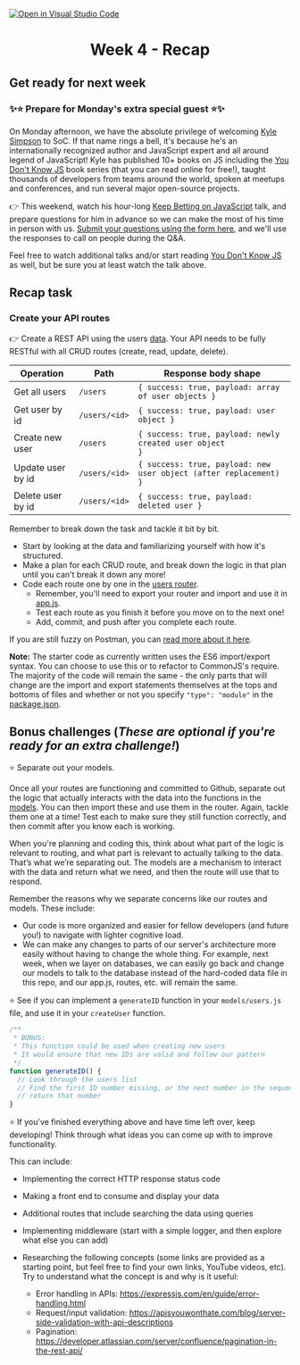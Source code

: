[![Open in Visual Studio Code](https://classroom.github.com/assets/open-in-vscode-c66648af7eb3fe8bc4f294546bfd86ef473780cde1dea487d3c4ff354943c9ae.svg)](https://classroom.github.com/online_ide?assignment_repo_id=7894222&assignment_repo_type=AssignmentRepo)
<h1 align="center">
  Week 4 - Recap
</h1>

## Get ready for next week

### ✨⭐ Prepare for Monday's extra special guest ⭐✨

On Monday afternoon, we have the absolute privilege of welcoming [Kyle Simpson](https://me.getify.com/) to SoC. If that name rings a bell, it's because he's an internationally recognized author and JavaScript expert and all around legend of JavaScript! Kyle has published 10+ books on JS including the [You Don't Know JS](https://github.com/getify/You-Dont-Know-JS) book series (that you can read online for free!), taught thousands of developers from teams around the world, spoken at meetups and conferences, and run several major open-source projects.

👉 This weekend, watch his hour-long [Keep Betting on JavaScript](https://www.youtube.com/watch?v=51QNMy9MlZY) talk, and prepare questions for him in advance so we can make the most of his time in person with us. [Submit your questions using the form here](https://forms.gle/kfa3RmhWJDiMZ4Qp6), and we'll use the responses to call on people during the Q&A.

Feel free to watch additional talks and/or start reading [You Don't Know JS](https://github.com/getify/You-Dont-Know-JS) as well, but be sure you at least watch the talk above.

## Recap task

### Create your API routes

👉 Create a REST API using the users [data](libs/users.js). Your API needs to be fully RESTful with all CRUD routes (create, read, update, delete).

| Operation         | Path          | Response body shape                                                          |
| ----------------- | ------------- | ---------------------------------------------------------------------------- |
| Get all users     | `/users`      | <code>{ success: true, payload: array of user objects } </code>              |
| Get user by id    | `/users/<id>` | <code>{ success: true, payload: user object }</code>                         |
| Create new user   | `/users`      | <code>{ success: true, payload: newly created user object }</code>           |
| Update user by id | `/users/<id>` | <code>{ success: true, payload: new user object (after replacement) }</code> |
| Delete user by id | `/users/<id>` | <code>{ success: true, payload: deleted user } </code>                       |

Remember to break down the task and tackle it bit by bit.

- Start by looking at the data and familiarizing yourself with how it's structured.
- Make a plan for each CRUD route, and break down the logic in that plan until you can't break it down any more!
- Code each route one by one in the [users router](routes/users.js).
  - Remember, you'll need to export your router and import and use it in [app.js](app.js).
  - Test each route as you finish it before you move on to the next one!
  - Add, commit, and push after you complete each route.

If you are still fuzzy on Postman, you can [read more about it here](https://learning.postman.com/docs/getting-started/introduction/).

**Note:** The starter code as currently written uses the ES6 import/export syntax. You can choose to use this or to refactor to CommonJS's require. The majority of the code will remain the same - the only parts that will change are the import and export statements themselves at the tops and bottoms of files and whether or not you specify `"type": "module"` in the [package.json](package.json).

## Bonus challenges (_These are optional if you're ready for an extra challenge!_)

⭐ Separate out your models.

Once all your routes are functioning and committed to Github, separate out the logic that actually interacts with the data into the functions in the [models](models/users.js). You can then import these and use them in the router. Again, tackle them one at a time! Test each to make sure they still function correctly, and then commit after you know each is working.

When you're planning and coding this, think about what part of the logic is relevant to routing, and what part is relevant to actually talking to the data. That’s what we’re separating out. The models are a mechanism to interact with the data and return what we need, and then the route will use that to respond.

Remember the reasons why we separate concerns like our routes and models. These include:

- Our code is more organized and easier for fellow developers (and future you!) to navigate with lighter cognitive load.
- We can make any changes to parts of our server's architecture more easily without having to change the whole thing. For example, next week, when we layer on databases, we can easily go back and change our models to talk to the database instead of the hard-coded data file in this repo, and our app.js, routes, etc. will remain the same.

⭐ See if you can implement a `generateID` function in your `models/users.js` file, and use it in your `createUser` function.

```js
/**
 * BONUS:
 * This function could be used when creating new users
 * It would ensure that new IDs are valid and follow our pattern
 */
function generateID() {
  // Look through the users list
  // Find the first ID number missing, or the next number in the sequence
  // return that number
}
```

⭐ If you've finished everything above and have time left over, keep developing! Think through what ideas you can come up with to improve functionality.

This can include:

- Implementing the correct HTTP response status code
- Making a front end to consume and display your data
- Additional routes that include searching the data using queries
- Implementing middleware (start with a simple logger, and then explore what else you can add)
- Researching the following concepts (some links are provided as a starting point, but feel free to find your own links, YouTube videos, etc). Try to understand what the concept is and why is it useful:

  - Error handling in APIs:
    https://expressjs.com/en/guide/error-handling.html
  - Request/input validation: https://apisyouwonthate.com/blog/server-side-validation-with-api-descriptions
  - Pagination: https://developer.atlassian.com/server/confluence/pagination-in-the-rest-api/
